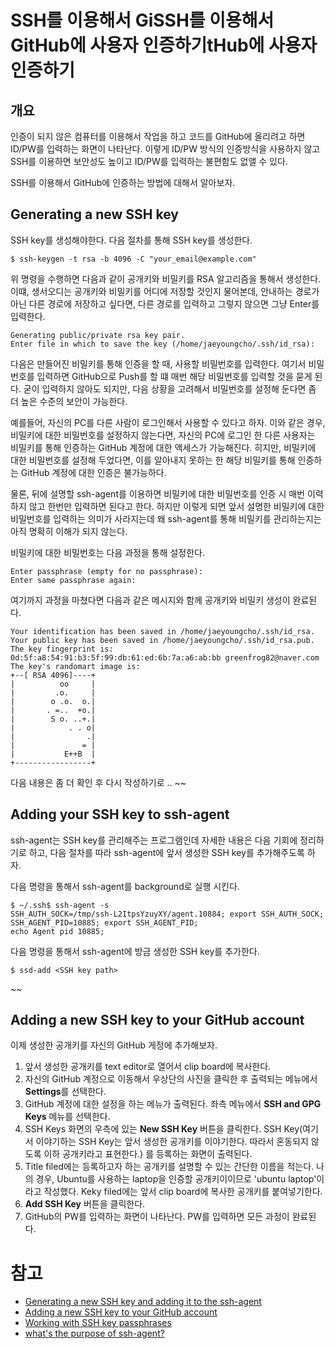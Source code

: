 # SSH를 이용해서 GiSSH를 이용해서 GitHub에 사용자 인증하기tHub에 사용자 인증하기 

## 개요

인증이 되지 않은 컴퓨터를 이용해서 작업을 하고 코드를 GitHub에 올리려고 하면 ID/PW를 입력하는 화면이 나타난다.
이렇게 ID/PW 방식의 인증방식을 사용하지 않고 SSH를 이용하면 보안성도 높이고 ID/PW를 입력하는 불편함도 없앨 수 있다. 

SSH를 이용해서 GitHub에 인증하는 방법에 대해서 알아보자. 

## Generating a new SSH key

SSH key를 생성해야한다. 다음 절차를 통해 SSH key를 생성한다. 

```
$ ssh-keygen -t rsa -b 4096 -C "your_email@example.com"
```

위 명령을 수행하면 다음과 같이 공개키와 비밀키를 RSA 알고리즘을 통해서 생성한다.
이떄, 생서오디는 공개키와 비밀키를 어디에 저장할 것인지 물어본데, 안내하는 경로가 아닌 다른 경로에 저장하고 싶다면, 다른 경로를 입력하고 그렇지 않으면 그냥 Enter를 입력한다.

```
Generating public/private rsa key pair.
Enter file in which to save the key (/home/jaeyoungcho/.ssh/id_rsa):
```

다음은 만들어진 비밀키를 통해 인증을 할 때, 사용할 비밀번호를 입력한다. 여기서 비밀번호를 입력하면 GitHub으로 Push를 할 떄 매번 해당 비밀번호를 입력할 것을 묻게 된다. 굳이 입력하지 않아도 되지만, 다음 상황을 고려해서 비밀번호를 설정해 둔다면 좀 더 높은 수준의 보안이 가능한다. 

예를들어, 자신의 PC를 다른 사람이 로그인해서 사용할 수 있다고 하자. 이와 같은 경우, 비밀키에 대한 비밀번호를 설정하지 않는다면, 자신의 PC에 로그인 한 다른 사용자는 비밀키를 통해 인증하는 GitHub 계정에 대한 액세스가 가능해진다. 히지만, 비밀키에 대한 비밀번호를 설정해 두었다면, 이를 알아내지 못하는 한 해당 비밀키를 통해 인증하는 GitHub 계정에 대한 인증은 불가능하다. 

물론, 뒤에 설명할 ssh-agent를 이용하면 비밀키에 대한 비밀번호를 인증 시 매번 이력하지 않고 한번만 입력하면 된다고 한다. 하지만 이렇게 되면 앞서 설명한 비밀키에 대한 비밀번호를 입력하는 의미가 사라지는데 왜 ssh-agent를 통해 비밀키를 관리하는지는 아직 명확히 이해가 되지 않는다. 

비밀키에 대한 비밀번호는 다음 과정을 통해 설정한다. 

```
Enter passphrase (empty for no passphrase): 
Enter same passphrase again: 
```

여기까지 과정을 마쳤다면 다음과 같은 메시지와 함께 공개키와 비밀키 생성이 완료된다.

```
Your identification has been saved in /home/jaeyoungcho/.ssh/id_rsa.
Your public key has been saved in /home/jaeyoungcho/.ssh/id_rsa.pub.
The key fingerprint is:
0d:5f:a8:54:91:b3:5f:99:db:61:ed:6b:7a:a6:ab:bb greenfrog82@naver.com
The key's randomart image is:
+--[ RSA 4096]----+
|          oo     |
|         .o.     |
|        o .o.  o.|
|       . =..  +o.|
|        S o. ..+.|
|            . . o|
|                .|
|               = |
|           E++B  |
+-----------------+
```

다음 내용은 좀 더 확인 후 다시 작성하기로 ..
~~
## Adding your SSH key to ssh-agent

ssh-agent는 SSH key를 관리해주는 프로그램인데 자세한 내용은 다음 기회에 정리하기로 하고, 다음 절차를 따라 ssh-agent에 앞서 생성한 SSH key를 추가해주도록 하자. 

다음 명령을 통해서 ssh-agent를 background로 실행 시킨다.

```
$ ~/.ssh$ ssh-agent -s
SSH_AUTH_SOCK=/tmp/ssh-L2ItpsYzuyXY/agent.10884; export SSH_AUTH_SOCK;
SSH_AGENT_PID=10885; export SSH_AGENT_PID;
echo Agent pid 10885;
```
다음 명령을 통해서 ssh-agent에 방금 생성한 SSH key를 추가한다.

```
$ ssd-add <SSH key path>
```
~~

## Adding a new SSH key to your GitHub account

이제 생성한 공개키를 자신의 GitHub 게정에 추가해보자. 

1. 앞서 생성한 공개키를 text editor로 열어서 clip board에 복사한다.
2. 자신의 GitHub 계정으로 이동해서 우상단의 사진을 클릭한 후 출력되는 메뉴에서 **Settings**를 선택한다. 
3. GitHub 계정에 대한 설정을 하는 메뉴가 출력된다. 좌측 메뉴에서 **SSH and GPG Keys** 메뉴를 선택한다. 
4. SSH Keys 화면의 우측에 있는 **New SSH Key** 버튼을 클릭한다. SSH Key(여기서 이야기하는 SSH Key는 앞서 생성한 공개키를 이야기한다. 따라서 혼동되지 않도록 이하 공개키라고 표현한다.) 를 등록하는 화면이 출력된다.
5. Title filed에는 등록하고자 하는 공개키를 설명할 수 있는 간단한 이름을 적는다. 나의 경우, Ubuntu를 사용하는 laptop을 인증할 공개키이이므로 'ubuntu laptop'이라고 작성했다. 
Keky filed에는 앞서 clip board에 복사한 공개키를 붙여넣기한다. 
6. **Add SSH Key** 버튼을 클릭한다.
7. GitHub의 PW를 입력하는 화면이 나타난다. PW를 입력하면 모든 과정이 완료된다. 


# 참고

* [Generating a new SSH key and adding it to the ssh-agent](https://help.github.com/articles/generating-a-new-ssh-key-and-adding-it-to-the-ssh-agent/)
* [Adding a new SSH key to your GitHub account](https://help.github.com/articles/adding-a-new-ssh-key-to-your-github-account/)
* [Working with SSH key passphrases](https://help.github.com/articles/working-with-ssh-key-passphrases/)
* [what's the purpose of ssh-agent?](http://unix.stackexchange.com/questions/72552/whats-the-purpose-of-ssh-agent)

